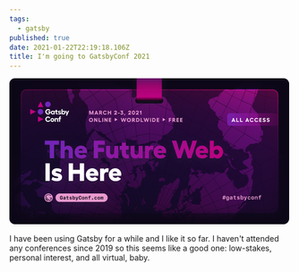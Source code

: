 ```yaml
---
tags:
  - gatsby
published: true
date: 2021-01-22T22:19:18.106Z
title: I'm going to GatsbyConf 2021
---
```


![GatsbyConf 2021](./gatsbyconf2021.png)

I have been using Gatsby for a while and I like it so far. I haven't attended any conferences since 2019 so this seems like a good one: low-stakes, personal interest, and all virtual, baby.
